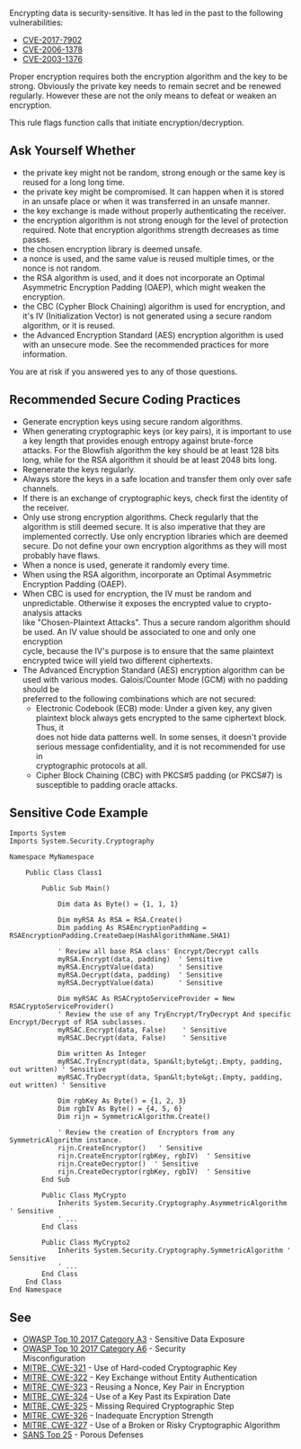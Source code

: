 
Encrypting data is security-sensitive. It has led in the past to the following vulnerabilities:

- [CVE-2017-7902](http://cve.mitre.org/cgi-bin/cvename.cgi?name=CVE-2017-7902)
- [CVE-2006-1378](http://cve.mitre.org/cgi-bin/cvename.cgi?name=CVE-2006-1378)
- [CVE-2003-1376](http://cve.mitre.org/cgi-bin/cvename.cgi?name=CVE-2003-1376)


Proper encryption requires both the encryption algorithm and the key to be strong. Obviously the private key needs to remain secret and be renewed regularly. However these are not the only means to defeat or weaken an encryption.



This rule flags function calls that initiate encryption/decryption.

## Ask Yourself Whether

- the private key might not be random, strong enough or the same key is reused for a long long time.
- the private key might be compromised. It can happen when it is stored in an unsafe place or when it was transferred in an unsafe manner.
- the key exchange is made without properly authenticating the receiver.
- the encryption algorithm is not strong enough for the level of protection required. Note that encryption algorithms strength decreases as time<br>  passes.
- the chosen encryption library is deemed unsafe.
- a nonce is used, and the same value is reused multiple times, or the nonce is not random.
- the RSA algorithm is used, and it does not incorporate an Optimal Asymmetric Encryption Padding (OAEP), which might weaken the encryption.<br>
- the CBC (Cypher Block Chaining) algorithm is used for encryption, and it's IV (Initialization Vector) is not generated using a secure random<br>  algorithm, or it is reused.
- the Advanced Encryption Standard (AES) encryption algorithm is used with an unsecure mode. See the recommended practices for more information.<br>


You are at risk if you answered yes to any of those questions.

## Recommended Secure Coding Practices

- Generate encryption keys using secure random algorithms.
- When generating cryptographic keys (or key pairs), it is important to use a key length that provides enough entropy against brute-force<br>  attacks. For the Blowfish algorithm the key should be at least 128 bits long, while for the RSA algorithm it should be at least 2048 bits long.<br>
- Regenerate the keys regularly.
- Always store the keys in a safe location and transfer them only over safe channels.
- If there is an exchange of cryptographic keys, check first the identity of the receiver.
- Only use strong encryption algorithms. Check regularly that the algorithm is still deemed secure. It is also imperative that they are<br>  implemented correctly. Use only encryption libraries which are deemed secure. Do not define your own encryption algorithms as they will most<br>  probably have flaws.
- When a nonce is used, generate it randomly every time.
- When using the RSA algorithm, incorporate an Optimal Asymmetric Encryption Padding (OAEP).
- When CBC is used for encryption, the IV must be random and unpredictable. Otherwise it exposes the encrypted value to crypto-analysis attacks<br>  like "Chosen-Plaintext Attacks". Thus a secure random algorithm should be used. An IV value should be associated to one and only one encryption<br>  cycle, because the IV's purpose is to ensure that the same plaintext encrypted twice will yield two different ciphertexts.
- The Advanced Encryption Standard (AES) encryption algorithm can be used with various modes. Galois/Counter Mode (GCM) with no padding should be<br>  preferred to the following combinations which are not secured:
    - Electronic Codebook (ECB) mode: Under a given key, any given plaintext block always gets encrypted to the same ciphertext block. Thus, it<br>      does not hide data patterns well. In some senses, it doesn't provide serious message confidentiality, and it is not recommended for use in<br>      cryptographic protocols at all.
    - Cipher Block Chaining (CBC) with PKCS#5 padding (or PKCS#7) is susceptible to padding oracle attacks.


## Sensitive Code Example


    Imports System
    Imports System.Security.Cryptography
    
    Namespace MyNamespace
    
        Public Class Class1
    
            Public Sub Main()
    
                Dim data As Byte() = {1, 1, 1}
    
                Dim myRSA As RSA = RSA.Create()
                Dim padding As RSAEncryptionPadding = RSAEncryptionPadding.CreateOaep(HashAlgorithmName.SHA1)
    
                ' Review all base RSA class' Encrypt/Decrypt calls
                myRSA.Encrypt(data, padding)  ' Sensitive
                myRSA.EncryptValue(data)      ' Sensitive
                myRSA.Decrypt(data, padding)  ' Sensitive
                myRSA.DecryptValue(data)      ' Sensitive
    
                Dim myRSAC As RSACryptoServiceProvider = New RSACryptoServiceProvider()
                ' Review the use of any TryEncrypt/TryDecrypt And specific Encrypt/Decrypt of RSA subclasses.
                myRSAC.Encrypt(data, False)    ' Sensitive
                myRSAC.Decrypt(data, False)    ' Sensitive
    
                Dim written As Integer
                myRSAC.TryEncrypt(data, Span&lt;byte&gt;.Empty, padding, out written) ' Sensitive
                myRSAC.TryDecrypt(data, Span&lt;byte&gt;.Empty, padding, out written) ' Sensitive
    
                Dim rgbKey As Byte() = {1, 2, 3}
                Dim rgbIV As Byte() = {4, 5, 6}
                Dim rijn = SymmetricAlgorithm.Create()
    
                ' Review the creation of Encryptors from any SymmetricAlgorithm instance.
                rijn.CreateEncryptor()   ' Sensitive
                rijn.CreateEncryptor(rgbKey, rgbIV)  ' Sensitive
                rijn.CreateDecryptor()  ' Sensitive
                rijn.CreateDecryptor(rgbKey, rgbIV)  ' Sensitive
            End Sub
    
            Public Class MyCrypto
                Inherits System.Security.Cryptography.AsymmetricAlgorithm ' Sensitive
                ' ...
            End Class
    
            Public Class MyCrypto2
                Inherits System.Security.Cryptography.SymmetricAlgorithm ' Sensitive
                ' ...
            End Class
        End Class
    End Namespace


## See

- [OWASP Top 10 2017 Category A3](https://www.owasp.org/index.php/Top_10-2017_A3-Sensitive_Data_Exposure) - Sensitive Data Exposure<br>
- [OWASP Top 10 2017 Category A6](https://www.owasp.org/index.php/Top_10-2017_A6-Security_Misconfiguration) - Security<br>  Misconfiguration
- [MITRE, CWE-321](http://cwe.mitre.org/data/definitions/321.html) - Use of Hard-coded Cryptographic Key
- [MITRE, CWE-322](http://cwe.mitre.org/data/definitions/322.html) - Key Exchange without Entity Authentication
- [MITRE, CWE-323](http://cwe.mitre.org/data/definitions/323.html) - Reusing a Nonce, Key Pair in Encryption
- [MITRE, CWE-324](http://cwe.mitre.org/data/definitions/324.html) - Use of a Key Past its Expiration Date
- [MITRE, CWE-325](http://cwe.mitre.org/data/definitions/325.html) - Missing Required Cryptographic Step
- [MITRE, CWE-326](http://cwe.mitre.org/data/definitions/326.html) - Inadequate Encryption Strength
- [MITRE, CWE-327](http://cwe.mitre.org/data/definitions/327.html) - Use of a Broken or Risky Cryptographic Algorithm
- [SANS Top 25](https://www.sans.org/top25-software-errors/#cat3) - Porous Defenses

